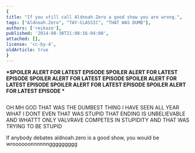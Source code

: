 ```yaml
---
{
title: "If you still call Aldnoah.Zero a good show you are wrong.",
tags: ["Aldnoah.Zero", "TAY-CLASSIC", "THAT WAS DUMB"],
authors: ['reikaze'],
published: '2014-08-30T21:08:16-04:00',
attached: [],
license: 'cc-by-4',
oldArticle: true
}
---
```


<div><p class="sc-77igqf-0 bOfvBY"><strong>*SPOILER ALERT FOR LATEST EPISODE SPOILER ALERT FOR LATEST EPISODE SPOILER ALERT
  FOR LATEST EPISODE SPOILER ALERT FOR LATEST EPISODE SPOILER ALERT FOR LATEST EPISODE SPOILER ALERT FOR LATEST EPISODE
  *</strong></p>
<img alt src="./880006859444050831.jpg"/>
<div class="bxm4mm-2 hKBnez js_video-sticky__top-limit"></div>
<div class="bxm4mm-4 fQqUFt">

<div class="bxm4mm-1 gKeXmA js_video-sticky-trigger"></div>
<div class="bxm4mm-0 jRTmst instream-native-video instream-permalink js_video-sticky-target instream-native-video--mobile"></div>
</div>
<div class="bxm4mm-3 eCMXYG js_video-sticky__bottom-limit"></div><p class="sc-77igqf-0 bOfvBY">OH MH GOD THAT WAS THE
  DUMBEST THING I HAVE SEEN ALL YEAR WHAT I DONT EVEN THAT WAS STUPID THAT ENDING IS UNBELIEVABLE AND WHATTT ONLY
  VALVRAVE COMPETES IN STUPIDITY AND THAT WAS TRYING TO BE STUPID</p><p class="sc-77igqf-0 bOfvBY">If anybody debates
  aldnoah.zero is a good show, you would be wroooooonnnnnnggggggggg</p>
</div>